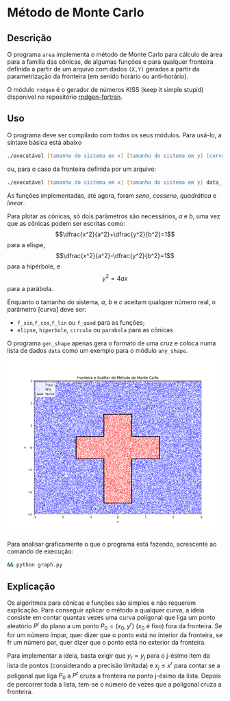 # Método de Monte Carlo

## Descrição

O programa `area` implementa o método de Monte Carlo para cálculo de área para a família das cônicas, de algumas funções e para qualquer fronteira definida a partir de um arquivo com dados `(X,Y)` gerados a partir da parametrização da fronteira (em senido horário ou anti-horário).

O módulo `rndgen` é o gerador de números KISS (keep it simple stupid) disponível no repositório [rndgen-fortran](https://github.com/wcota/rndgen-fortran/).


## Uso

O programa deve ser compilado com todos os seus módulos. Para usá-lo, a sintaxe básica está abaixo
```zsh
./executável [tamanho do sistema em x] [tamanho do sistema em y] [curva] [parâmetro a] [parâmetro b] [parâmetro c]
```
ou, para o caso da fronteira definida por um arquivo:
```zsh
./executável [tamanho do sistema em x] [tamanho do sistema em y] data_ CAMINHO_PARA_ARQUIVO
```

As funções implementadas, até agora, foram *seno*, *cosseno*, *quadrática* e *linear*.

Para plotar as cônicas, só dois parâmetros são necessários, *a* e *b*, uma vez que as cônicas podem ser escritas como:
$$\dfrac{x^2}{a^2}+\dfrac{y^2}{b^2}=1$$
para a elispe,
$$\dfrac{x^2}{a^2}-\dfrac{y^2}{b^2}=1$$
para a hipérbole, e
$$y^2=4ax$$
para a parábola.

Enquanto o tamanho do sistema, *a*, *b* e *c* aceitam qualquer número real, o parâmetro [curva] deve ser:
* `f_sin`,`f_cos`,`f_lin` ou `f_quad` para as funções;
* `elipse`, `hiperbole`, `circulo` ou `parabola` para as cônicas

O programa `gen_shape` apenas gera o formato de uma cruz e coloca numa lista de dados `data` como um exemplo para o módulo `any_shape`.

![Exemplo de resultado com o programa](cross.png)

Para analisar graficamente o que o programa está fazendo, acrescente ao comando de execução:
```zsh
&& python graph.py
```

## Explicação

Os algoritmos para cônicas e funções são simples e não requerem explicação. Para conseguir aplicar o método a qualquer curva, a ideia consiste em contar quantas vezes uma curva poligonal que liga um ponto aleatório $P^r$ do plano a um ponto $P_0=(x_0,y^r)$ ($x_0$ é fixo) fora da fronteira. Se for um número ímpar, quer dizer que o ponto está no interior da fronteira, se fr um número par, quer dizer que o ponto está no exterior da fronteira.

Para implementar a ideia, basta exigir que $y_r=y_j$ para o j-ésimo item da lista de pontos (considerando a precisão limitada) e $x_j\leq x^r$ para contar se a poligonal que liga $P_0$ a $P^r$ cruza a fronteira no ponto j-ésimo da lista. Depois de percorrer toda a lista, tem-se o número de vezes que a poligonal cruza a fronteira.
